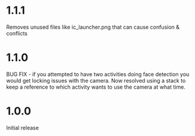 # 1.1.1

Removes unused files like ic_launcher.png that can cause confusion & conflicts

# 1.1.0

BUG FIX - if you attempted to have two activities doing face detection you would get locking issues with the camera.
Now resolved using a stack to keep a reference to which activity wants to use the camera at what time.

# 1.0.0

Initial release
